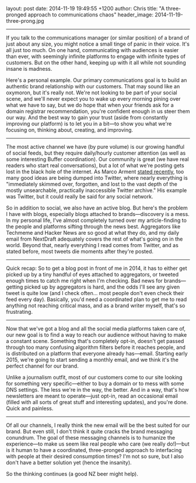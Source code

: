 layout: post
date: 2014-11-19 19:49:55 +1200
author: Chris
title: "A three-pronged approach to communications chaos"
header_image: 2014-11-19-three-prong.jpg

----

<!-- excerpt -->

If you talk to the communications manager (or similar position) of a brand of just about any size, you might notice a small tinge of panic in their voice. It's all just too much. On one hand, communicating with audiences is easier than ever, with seemingly infinite platforms to engage with infinite types of customers. But on the other hand, keeping up with it all while not sounding insane is madness.

Here's a personal example. Our primary communications goal is to build an authentic brand relationship with our customers. That may sound like an oxymoron, but it's really not. We're not looking to be part of your social scene, and we'll never expect you to wake up every morning pining over what we have to say, but we do hope that when your friends ask for a domain registrar recommendation, you're confident enough in us steer them our way. And the best way to gain your trust (aside from constantly improving our platform) is to let you in a bit—to show you what we're focusing on, thinking about, creating, and improving.

<!-- /excerpt -->

***

The most active channel we have (by pure volume) is our growing handful of social feeds, but they require daily/hourly customer attention (as well as some interesting Buffer coordination). Our community is great (we have real readers who start real conversations), but a lot of what we're posting gets lost in the black hole of the internet. As Marco Arment [stated recently](http://www.marco.org/2014/11/01/short-form-blogging), too many good ideas are being dumped into Twitter, where nearly everything is "immediately skimmed over, forgotten, and lost to the vast depth of the mostly unsearchable, practically inaccessible Twitter archive." His example was Twitter, but it could really be said for any social network. 

So in addition to social, we also have an active blog. But here's the problem I have with blogs, especially blogs attached to brands—discovery is a mess. In my personal life, I've almost completely turned over my article-finding to the people and platforms sifting through the news best. Aggregators like Techmeme and Hacker News are so good at what they do, and my daily email from NextDraft adequately covers the rest of what's going on in the world. Beyond that, nearly everything I read comes from Twitter, and as stated before, most tweets die moments after they're posted.

***

Quick recap: So to get a blog post in front of me in 2014, it has to either get picked up by a tiny handful of eyes attached to aggregators, or tweeted enough times to catch me right when I'm checking. Bad news for brands—getting picked up by aggregators is hard, and the odds I'll see any given tweet is quite low (and I check often... most people don't even check their feed every day). Basically, you'd need a coordinated plan to get me to read anything not reaching critical mass, and as a brand writer myself, that's so frustrating.

***

Now that we've got a blog and all the social media platforms taken care of, our new goal is to find a way to reach our audience without having to make a constant scene. Something that's completely opt-in, doesn't get passed through too many confusing algorithm filters before it reaches people, and is distributed on a platform that everyone already has—email. Starting early 2015, we're going to start sending a monthly email, and we think it's the perfect channel for our brand. 

Unlike a journalism outfit, most of our customers come to our site looking for something very specific—either to buy a domain or to mess with some DNS settings. The less we're in the way, the better. And in a way, that's how newsletters are meant to operate—just opt-in, read an occasional email (filled with all sorts of great stuff and interesting updates), and you're done. Quick and painless.

***

Of all our channels, I really think the new email will be the best suited for our brand. But even still, I don't think it quite cracks the brand messaging conundrum. The goal of these messaging channels is to humanize the experience—to make us seem like real people who care (we really do!)—but is it human to have a coordinated, three-pronged approach to interfacing with people at their desired consumption times? I'm not so sure, but I also don't have a better solution yet (hence the insanity).

So the thinking continues (a good NZ beer might help).
